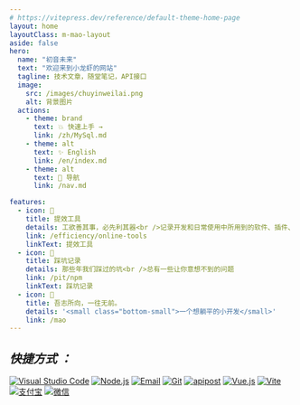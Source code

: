 ```yaml
---
# https://vitepress.dev/reference/default-theme-home-page
layout: home
layoutClass: m-mao-layout
aside: false
hero:
  name: "初音未来"
  text: "欢迎来到小龙虾的网站"
  tagline: 技术文章，随堂笔记，API接口
  image:
    src: /images/chuyinweilai.png
    alt: 背景图片
  actions:
    - theme: brand
      text: 💥 快速上手 →
      link: /zh/MySql.md
    - theme: alt
      text: ✨️ English
      link: /en/index.md
    - theme: alt
      text: 🚀 导航
      link: /nav.md

features:
  - icon: 🧰
    title: 提效工具
    details: 工欲善其事，必先利其器<br />记录开发和日常使用中所用到的软件、插件、扩展等
    link: /efficiency/online-tools
    linkText: 提效工具
  - icon: 🐞
    title: 踩坑记录
    details: 那些年我们踩过的坑<br />总有一些让你意想不到的问题
    link: /pit/npm
    linkText: 踩坑记录
  - icon: 💯
    title: 吾志所向，一往无前。
    details: '<small class="bottom-small">一个想躺平的小开发</small>'
    link: /mao
---
```


<style>
.m-mao-layout img {
  display: inline-block;
  margin-right: 30px;
}

/*爱的魔力转圈圈*/
.m-home-layout .image-src:hover {
  transform: translate(-50%, -50%) rotate(666turn);
  transition: transform 59s 1s cubic-bezier(0.3, 0, 0.8, 1);
}

.m-home-layout .details small {
  opacity: 0.8;
}

.m-home-layout .item:last-child .details {
  display: flex;
  justify-content: flex-end;
  align-items: end;
}
</style>

<HomeUnderline />

## **_快捷方式 ：_**

[![Visual Studio Code](https://img.shields.io/badge/VS%20CODE-007ACC?logo=VisualStudioCode&logoColor=fff)](https://code.visualstudio.com/Download)
[![Node.js](https://img.shields.io/badge/Node.js-339933?logo=Node.js&logoColor=fff)](https://nodejs.org/zh-cn)
[![Email](https://img.shields.io/badge/邮箱-Email-EA4335?logo=Gmail)](https://qiye.aliyun.com/alimail/auth/login?custom_login_flag=1&reurl=%2Falimail%2F)
[![Git](https://img.shields.io/badge/Git-F05032?logo=Git&logoColor=fff)](https://www.git.com)
[![apipost](https://img.shields.io/badge/-Apipost-FF6C37?logo=Postman&logoColor=FFF)](https://wiki.apipost.cn/docs/start/)
[![Vue.js](https://img.shields.io/badge/Vue.js-4FC08D?logo=Vue.js&logoColor=fff)](https://cn.vuejs.org/)
[![Vite](https://img.shields.io/badge/Vite-646CFF?logo=Vite&logoColor=fff)](https://www.vitejs.net/)
[![支付宝](https://img.shields.io/badge/alipay-blue?logo=alipay&logoColor=1677FF&label=%E6%94%AF%E4%BB%98%E5%AE%9D&labelColor=lightgrey)](https://www.alipay.com/x/personal)
[![微信](https://img.shields.io/badge/WeChat-07C160?logo=wechat&logoColor=white&label=微信&labelColor=green)](https://mp.weixin.qq.com/?token=&lang=zh_CN)
